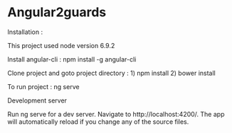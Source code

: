 # Angular2guards

Installation :

This project used node version 6.9.2

Install angular-cli : npm install -g angular-cli

Clone project and goto project directory : 1) npm install 2) bower install

To run project : ng serve

Development server

Run ng serve for a dev server. Navigate to http://localhost:4200/. The app will automatically reload if you change any of the source files.
